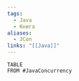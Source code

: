 ```yaml
---
tags:
  - Java
  - Книга
aliases:
  - JCon
links: "[[Java]]"
---
```

```dataview
TABLE
FROM #JavaConcurrency
```
